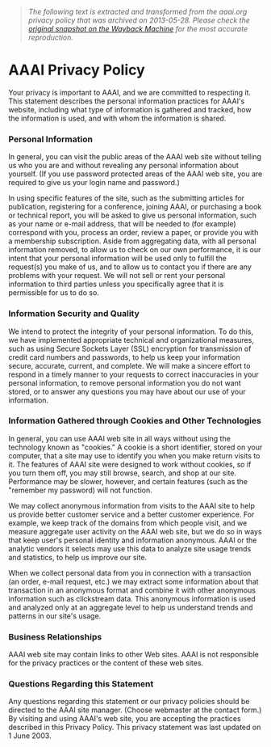 > *The following text is extracted and transformed from the aaai.org privacy policy that was archived on 2013-05-28. Please check the [original snapshot on the Wayback Machine](https://web.archive.org/web/20130528050125id_/http%3A//www.aaai.org/Organization/privacy.php) for the most accurate reproduction.*

# AAAI Privacy Policy

Your privacy is important to AAAI, and we are committed to respecting it. This statement describes the personal information practices for AAAI's website, including what type of information is gathered and tracked, how the information is used, and with whom the information is shared.

### Personal Information

In general, you can visit the public areas of the AAAI web site without telling us who you are and without revealing any personal information about yourself. (If you use password protected areas of the AAAI web site, you are required to give us your login name and password.)

In using specific features of the site, such as the submitting articles for publication, registering for a conference, joining AAAI, or purchasing a book or technical report, you will be asked to give us personal information, such as your name or e-mail address, that will be needed to (for example) correspond with you, process an order, review a paper, or provide you with a membership subscription. Aside from aggregating data, with all personal information removed, to allow us to check on our own performance, it is our intent that your personal information will be used only to fulfill the request(s) you make of us, and to allow us to contact you if there are any problems with your request. We will not sell or rent your personal information to third parties unless you specifically agree that it is permissible for us to do so.

### Information Security and Quality

We intend to protect the integrity of your personal information. To do this, we have implemented appropriate technical and organizational measures, such as using Secure Sockets Layer (SSL) encryption for transmission of credit card numbers and passwords, to help us keep your information secure, accurate, current, and complete. We will make a sincere effort to respond in a timely manner to your requests to correct inaccuracies in your personal information, to remove personal information you do not want stored, or to answer any questions you may have about our use of your information.

### Information Gathered through Cookies and Other Technologies

In general, you can use AAAI web site in all ways without using the technology known as "cookies." A cookie is a short identifier, stored on your computer, that a site may use to identify you when you make return visits to it. The features of AAAI site were designed to work without cookies, so if you turn them off, you may still browse, search, and shop at our site. Performance may be slower, however, and certain features (such as the "remember my password) will not function.

We may collect anonymous information from visits to the AAAI site to help us provide better customer service and a better customer experience. For example, we keep track of the domains from which people visit, and we measure aggregate user activity on the AAAI web site, but we do so in ways that keep user's personal identity and information anonymous. AAAI or the analytic vendors it selects may use this data to analyze site usage trends and statistics, to help us improve our site.

When we collect personal data from you in connection with a transaction (an order, e-mail request, etc.) we may extract some information about that transaction in an anonymous format and combine it with other anonymous information such as clickstream data. This anonymous information is used and analyzed only at an aggregate level to help us understand trends and patterns in our site's usage.

### Business Relationships

AAAI web site may contain links to other Web sites. AAAI is not responsible for the privacy practices or the content of these web sites.

### Questions Regarding this Statement

Any questions regarding this statement or our privacy policies should be directed to the AAAI site manager. (Choose webmaster at the contact form.) By visiting and using AAAI's web site, you are accepting the practices described in this Privacy Policy. This privacy statement was last updated on 1 June 2003.
